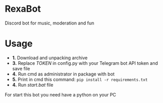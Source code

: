 # RexaBot
Discord bot for music, moderation and fun

# Usage
* **1.** Download and unpacking archive
* **3.** Replace *TOKEN* in config.py with your Telegram bot API token and save file
* **4.** Run cmd as administrator in package with bot
* **5.** Print in cmd this command:
`pip install -r requirements.txt`
* **4.** Run *start.bat* file

For start this bot you need have a python on your PC
